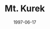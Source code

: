 ---
mission_id: mtkurek
editorsChoice: yes
title: "Mt. Kurek"
authors: 
    - "Jeff Walters"
date: 1997-06-17
filename: "mtkurek.zip"
description: "The Emperor, discouraged by Vader's failed attempts to quell the Rebel uprising has appointed Prince Xizor head of a deadly new project: the cloning of Dark Jedi. Intelligence has located the cloning facility in a dormant volcano, Mt. Kurek. Your job as Kyle Katarn is to gain access to the facility and destroy it. But be warned that while the volcano is dormant, it is not extinct...."
levelReplaced:	SECBASE
difficulty: yes
bm:	yes
fme: yes
wax: yes
three_do: yes
voc: yes
gmd: yes
vue: yes
lfd: yes
base: "New level from scratch" 
editors: "WDFUSE 2.1"

---